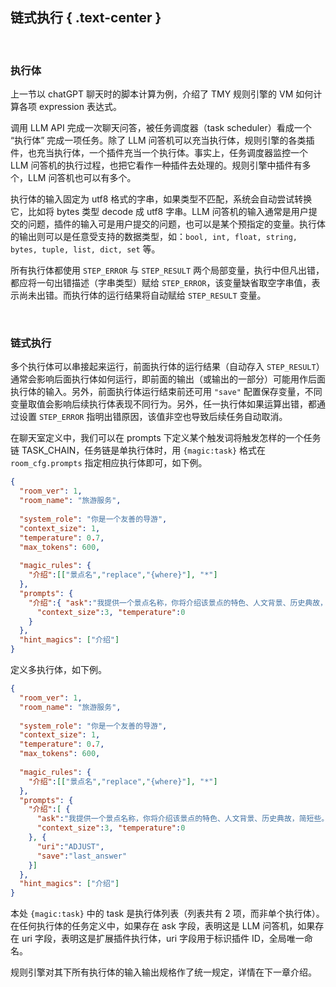 链式执行 { .text-center }
-------

&nbsp;

### 执行体

上一节以 chatGPT 聊天时的脚本计算为例，介绍了 TMY 规则引擎的 VM 如何计算各项 expression 表达式。

调用 LLM API 完成一次聊天问答，被任务调度器（task scheduler）看成一个 “执行体” 完成一项任务。除了 LLM 问答机可以充当执行体，规则引擎的各类插件，也充当执行体，一个插件充当一个执行体。事实上，任务调度器监控一个 LLM 问答机的执行过程，也把它看作一种插件去处理的。规则引擎中插件有多个，LLM 问答机也可以有多个。

执行体的输入固定为 utf8 格式的字串，如果类型不匹配，系统会自动尝试转换它，比如将 bytes 类型 decode 成 utf8 字串。LLM 问答机的输入通常是用户提交的问题，插件的输入可是用户提交的问题，也可以是某个预指定的变量。执行体的输出则可以是任意受支持的数据类型，如：`bool, int, float, string, bytes, tuple, list, dict, set` 等。

所有执行体都使用 `STEP_ERROR` 与 `STEP_RESULT` 两个局部变量，执行中但凡出错，都应将一句出错描述（字串类型）赋给 `STEP_ERROR`，该变量缺省取空字串值，表示尚未出错。而执行体的运行结果将自动赋给 `STEP_RESULT` 变量。 

&nbsp;

### 链式执行

多个执行体可以串接起来运行，前面执行体的运行结果（自动存入 `STEP_RESULT`）通常会影响后面执行体如何运行，即前面的输出（或输出的一部分）可能用作后面执行体的输入。另外，前面执行体运行结束前还可用 `"save"` 配置保存变量，不同变量取值会影响后续执行体表现不同行为。另外，任一执行体如果运算出错，都通过设置 `STEP_ERROR` 指明出错原因，该值非空也导致后续任务自动取消。

在聊天室定义中，我们可以在 prompts 下定义某个触发词将触发怎样的一个任务链 TASK_CHAIN，任务链是单执行体时，用 `{magic:task}` 格式在 `room_cfg.prompts` 指定相应执行体即可，如下例。

``` json
{
  "room_ver": 1,
  "room_name": "旅游服务",
  
  "system_role": "你是一个友善的导游",
  "context_size": 1,
  "temperature": 0.7,
  "max_tokens": 600,
  
  "magic_rules": {
    "介绍":[["景点名","replace","{where}"], "*"]
  },
  "prompts": {
    "介绍":{ "ask":"我提供一个景点名称，你将介绍该景点的特色、人文背景、历史典故，简短些。请介绍景点：{where} 。",
      "context_size":3, "temperature":0
    }
  },
  "hint_magics": ["介绍"]
}
```

定义多执行体，如下例。

``` json
{
  "room_ver": 1,
  "room_name": "旅游服务",
  
  "system_role": "你是一个友善的导游",
  "context_size": 1,
  "temperature": 0.7,
  "max_tokens": 600,
  
  "magic_rules": {
    "介绍":[["景点名","replace","{where}"], "*"]
  },
  "prompts": {
    "介绍":[ {
      "ask":"我提供一个景点名称，你将介绍该景点的特色、人文背景、历史典故，简短些。请介绍景点：{where} 。",
      "context_size":3, "temperature":0
    }, {
      "uri":"ADJUST",
      "save":"last_answer"
    }]
  },
  "hint_magics": ["介绍"]
}
```

本处 `{magic:task}` 中的 task 是执行体列表（列表共有 2 项，而非单个执行体）。在任何执行体的任务定义中，如果存在 ask 字段，表明这是 LLM 问答机，如果存在 uri 字段，表明这是扩展插件执行体，uri 字段用于标识插件 ID，全局唯一命名。

规则引擎对其下所有执行体的输入输出规格作了统一规定，详情在下一章介绍。
